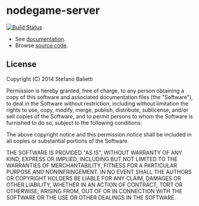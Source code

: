 # nodegame-server

[![Build Status](https://travis-ci.org/nodeGame/nodegame-server.png?branch=master)](https://travis-ci.org/nodeGame/nodegame-server)

- See [documentation](https://github.com/nodeGame/nodegame/wiki).
- Browse [source code](http://nodegame.github.io/nodegame-server/docs/index.js.html).

## License

Copyright (C) 2014 Stefano Balietti

Permission is hereby granted, free of charge, to any person obtaining a copy of this software and associated documentation files (the "Software"), to deal in the Software without restriction, including without limitation the rights to use, copy, modify, merge, publish, distribute, sublicense, and/or sell copies of the Software, and to permit persons to whom the Software is furnished to do so, subject to the following conditions:

The above copyright notice and this permission notice shall be included in all copies or substantial portions of the Software.

THE SOFTWARE IS PROVIDED "AS IS", WITHOUT WARRANTY OF ANY KIND, EXPRESS OR IMPLIED, INCLUDING BUT NOT LIMITED TO THE WARRANTIES OF MERCHANTABILITY, FITNESS FOR A PARTICULAR PURPOSE AND NONINFRINGEMENT. IN NO EVENT SHALL THE AUTHORS OR COPYRIGHT HOLDERS BE LIABLE FOR ANY CLAIM, DAMAGES OR OTHER LIABILITY, WHETHER IN AN ACTION OF CONTRACT, TORT OR OTHERWISE, ARISING FROM, OUT OF OR IN CONNECTION WITH THE SOFTWARE OR THE USE OR OTHER DEALINGS IN THE SOFTWARE.

